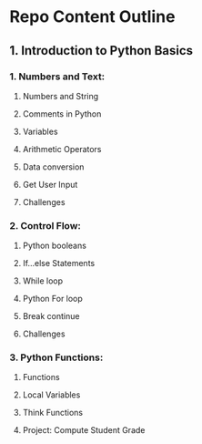 # Repo Content Outline

## 1. Introduction to Python Basics

### 1. Numbers and Text:

1. Numbers and String

2. Comments in Python

3. Variables

4. Arithmetic Operators

5. Data conversion

6. Get User Input

7. Challenges

### 2. Control Flow:

1. Python booleans

2. If...else Statements

3. While loop

4. Python For loop

5. Break continue

8. Challenges

### 3. Python Functions:

1. Functions

2. Local Variables

3. Think Functions

4. Project: Compute Student Grade